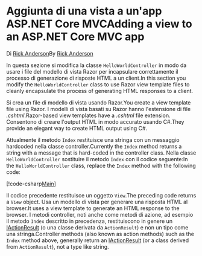 # <a name="adding-a-view-to-an-aspnet-core-mvc-app"></a><span data-ttu-id="c8864-101">Aggiunta di una vista a un'app ASP.NET Core MVC</span><span class="sxs-lookup"><span data-stu-id="c8864-101">Adding a view to an ASP.NET Core MVC app</span></span>

<span data-ttu-id="c8864-102">Di [Rick Anderson](https://twitter.com/RickAndMSFT)</span><span class="sxs-lookup"><span data-stu-id="c8864-102">By [Rick Anderson](https://twitter.com/RickAndMSFT)</span></span>

<span data-ttu-id="c8864-103">In questa sezione si modifica la classe `HelloWorldController` in modo da usare i file del modello di vista Razor per incapsulare correttamente il processo di generazione di risposte HTML a un client.</span><span class="sxs-lookup"><span data-stu-id="c8864-103">In this section you modify the `HelloWorldController` class to use Razor view template files to cleanly encapsulate the process of generating HTML responses to a client.</span></span>

<span data-ttu-id="c8864-104">Si crea un file di modello di vista usando Razor.</span><span class="sxs-lookup"><span data-stu-id="c8864-104">You create a view template file using Razor.</span></span> <span data-ttu-id="c8864-105">I modelli di vista basati su Razor hanno l'estensione di file *.cshtml*.</span><span class="sxs-lookup"><span data-stu-id="c8864-105">Razor-based view templates have a *.cshtml* file extension.</span></span> <span data-ttu-id="c8864-106">Consentono di creare l'output HTML in modo accurato usando C#.</span><span class="sxs-lookup"><span data-stu-id="c8864-106">They provide an elegant way to create HTML output using C#.</span></span>

<span data-ttu-id="c8864-107">Attualmente il metodo `Index` restituisce una stringa con un messaggio hardcoded nella classe controller.</span><span class="sxs-lookup"><span data-stu-id="c8864-107">Currently the `Index` method returns a string with a message that is hard-coded in the controller class.</span></span> <span data-ttu-id="c8864-108">Nella classe `HelloWorldController` sostituire il metodo `Index` con il codice seguente:</span><span class="sxs-lookup"><span data-stu-id="c8864-108">In the `HelloWorldController` class, replace the `Index` method with the following code:</span></span>

[!code-csharp[Main](../../tutorials/first-mvc-app/start-mvc/sample/MvcMovie/Controllers/HelloWorldController.cs?name=snippet_4)]

<span data-ttu-id="c8864-109">Il codice precedente restituisce un oggetto `View`.</span><span class="sxs-lookup"><span data-stu-id="c8864-109">The preceding code returns a `View` object.</span></span> <span data-ttu-id="c8864-110">Usa un modello di vista per generare una risposta HTML al browser.</span><span class="sxs-lookup"><span data-stu-id="c8864-110">It uses a view template to generate an HTML response to the browser.</span></span> <span data-ttu-id="c8864-111">I metodi controller, noti anche come metodi di azione, ad esempio il metodo `Index` descritto in precedenza, restituiscono in genere un [IActionResult](https://docs.microsoft.com/aspnet/core/api/microsoft.aspnetcore.mvc.iactionresult) (o una classe derivata da `ActionResult`) e non un tipo come una stringa.</span><span class="sxs-lookup"><span data-stu-id="c8864-111">Controller methods (also known as action methods) such as the `Index` method above, generally return an [IActionResult](https://docs.microsoft.com/aspnet/core/api/microsoft.aspnetcore.mvc.iactionresult) (or a class derived from `ActionResult`), not a type like string.</span></span>
